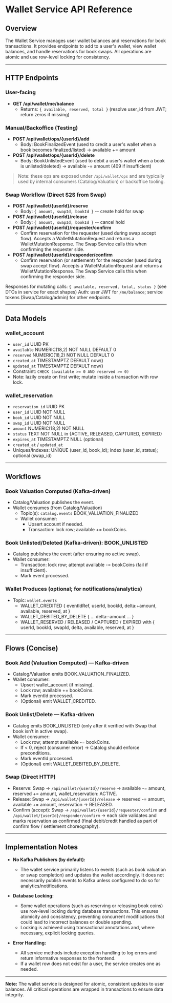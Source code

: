 # Wallet Service API Reference

## Overview

The Wallet Service manages user wallet balances and reservations for book transactions. It provides endpoints to add to
a user's wallet, view wallet balances, and handle reservations for book swaps. All operations are atomic and use
row-level locking for consistency.

---

## HTTP Endpoints

### User-facing

- **GET /api/wallet/me/balance**
    - Returns: `{ available, reserved, total }` (resolve user_id from JWT; return zeros if missing)

### Manual/Backoffice (Testing)

- **POST /api/wallet/ops/{userId}/add**
    - Body: BookFinalizedEvent (used to credit a user's wallet when a book becomes finalized/listed) → available +=
      amount
- **POST /api/wallet/ops/{userId}/delete**
    - Body: BookUnlistedEvent (used to debit a user's wallet when a book is unlisted/deleted) → available -= amount (409
      if insufficient)

> Note: these ops are exposed under `/api/wallet/ops` and are typically used by internal consumers (Catalog/Valuation)
> or backoffice tooling.

### Swap Workflow (Direct S2S from Swap)

- **POST /api/wallet/{userId}/reserve**
    - Body: `{ amount, swapId, bookId }` -- create hold for swap
- **POST /api/wallet/{userId}/release**
    - Body: `{ amount, swapId, bookId }` -- cancel hold
- **POST /api/wallet/{userId}/requester/confirm**
    - Confirm reservation for the requester (used during swap accept flow). Accepts a WalletMutationRequest and returns
      a WalletMutationResponse. The Swap Service calls this when confirming the requester side.
- **POST /api/wallet/{userId}/responder/confirm**
    - Confirm reservation (or settlement) for the responder (used during swap accept flow). Accepts a
      WalletMutationRequest and returns a WalletMutationResponse. The Swap Service calls this when confirming the
      responder side.

Responses for mutating calls: `{ available, reserved, total, status }` (see DTOs in service for exact shapes)
Auth: user JWT for `/me/balance`; service tokens (Swap/Catalog/admin) for other endpoints.

---

## Data Models

### wallet_account

- `user_id` UUID PK
- `available` NUMERIC(18,2) NOT NULL DEFAULT 0
- `reserved` NUMERIC(18,2) NOT NULL DEFAULT 0
- `created_at` TIMESTAMPTZ DEFAULT now()
- `updated_at` TIMESTAMPTZ DEFAULT now()
- Constraint: `CHECK (available >= 0 AND reserved >= 0)`
- Note: lazily create on first write; mutate inside a transaction with row lock.

### wallet_reservation

- `reservation_id` UUID PK
- `user_id` UUID NOT NULL
- `book_id` UUID NOT NULL
- `swap_id` UUID NOT NULL
- `amount` NUMERIC(18,2) NOT NULL
- `status` TEXT NOT NULL in {ACTIVE, RELEASED, CAPTURED, EXPIRED}
- `expires_at` TIMESTAMPTZ NULL (optional)
- `created_at` / `updated_at`
- Uniques/Indexes: UNIQUE (user_id, book_id); index (user_id, status); optional (swap_id)

---

## Workflows

### Book Valuation Computed (Kafka-driven)

- Catalog/Valuation publishes the event.
- Wallet consumes (from Catalog/Valuation)
    - Topic(s): `catalog.events` BOOK_VALUATION_FINALIZED
    - Wallet consumer:
        - Upsert account if needed.
        - Transaction: lock row; available += bookCoins.

### Book Unlisted/Deleted (Kafka-driven): BOOK_UNLISTED

- Catalog publishes the event (after ensuring no active swap).
- Wallet consumer:
    - Transaction: lock row; attempt available -= bookCoins (fail if insufficient).
    - Mark event processed.

### Wallet Produces (optional; for notifications/analytics)

- Topic: `wallet.events`
    - WALLET_CREDITED { eventIdRef, userId, bookId, delta:+amount, available, reserved, at }
    - WALLET_DEBITED_BY_DELETE { ... delta:-amount ... }
    - WALLET_RESERVED / RELEASED / CAPTURED / EXPIRED with { userId, bookId, swapId, delta, available, reserved, at }

---

## Flows (Concise)

### Book Add (Valuation Computed) — Kafka-driven

- Catalog/Valuation emits BOOK_VALUATION_FINALIZED.
- Wallet consumer:
    - Upsert wallet_account (if missing).
    - Lock row; available += bookCoins.
    - Mark eventId processed.
    - (Optional) emit WALLET_CREDITED.

### Book Unlist/Delete — Kafka-driven

- Catalog emits BOOK_UNLISTED (only after it verified with Swap that book isn’t in active swap).
- Wallet consumer:
    - Lock row; attempt available -= bookCoins.
    - If < 0, reject (consumer error) → Catalog should enforce preconditions.
    - Mark eventId processed.
    - (Optional) emit WALLET_DEBITED_BY_DELETE.

### Swap (Direct HTTP)

- Reserve: Swap → `/api/wallet/{userId}/reserve` → available -= amount, reserved += amount, wallet_reservation: ACTIVE.
- Release: Swap → `/api/wallet/{userId}/release` → reserved -= amount, available += amount, reservation → RELEASED.
- Confirm (accept): Swap → `/api/wallet/{userId}/requester/confirm` and `/api/wallet/{userId}/responder/confirm` → each
  side validates and marks reservation as confirmed (final debit/credit handled as part of confirm flow / settlement
  choreography).

---

## Implementation Notes

- **No Kafka Publishers (by default):**
    - The wallet service primarily listens to events (such as book valuation or swap completion) and updates the wallet
      accordingly. It does not necessarily publish events to Kafka unless configured to do so for
      analytics/notifications.

- **Database Locking:**
    - Some wallet operations (such as reserving or releasing book coins) use row-level locking during database
      transactions. This ensures atomicity and consistency, preventing concurrent modifications that could lead to
      incorrect balances or double spending.
    - Locking is achieved using transactional annotations and, where necessary, explicit locking queries.

- **Error Handling:**
    - All service methods include exception handling to log errors and return informative responses to the frontend.
    - If a wallet row does not exist for a user, the service creates one as needed.

---

**Note:** The wallet service is designed for atomic, consistent updates to user balances. All critical operations are
wrapped in transactions to ensure data integrity.